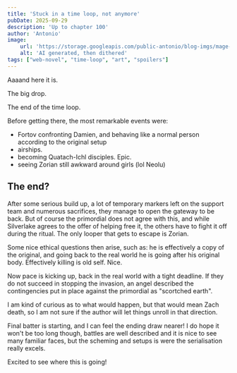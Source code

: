 ```yaml
---
title: 'Stuck in a time loop, not anymore'
pubDate: 2025-09-29
description: 'Up to chapter 100'
author: 'Antonio'
image:
    url: 'https://storage.googleapis.com/public-antonio/blog-imgs/mage-girl.jpg'
    alt: 'AI generated, then dithered'
tags: ["web-novel", "time-loop", "art", "spoilers"]
---
```

Aaaand here it is. 

The big drop. 

The end of the time loop. 

Before getting there, the most remarkable events were:
 - Fortov confronting Damien, and behaving like a normal person according to the original setup
 - airships. 
 - becoming Quatach-Ichl disciples. Epic. 
 - seeing Zorian still awkward around girls (lol Neolu)

## The end? 

After some serious build up, a lot of temporary markers left on the support team and numerous sacrifices, they manage to open the gateway to be back. But of course the primordial does not agree with this, and while Silverlake agrees to the offer of helping free it, the others have to fight it off during the ritual. The only looper that gets to escape is Zorian. 

Some nice ethical questions then arise, such as: he is effectively a copy of the original, and going back to the real world he is going after his original body. Effectively killing is old self. Nice. 


Now pace is kicking up, back in the real world with a tight deadline. 
If they do not succeed in stopping the invasion, an angel described the contingencies put in place against the primordial as "scortched earth". 

I am kind of curious as to what would happen, but that would mean Zach death, so I am not sure if the author will let things unroll in that direction. 

Final batter is starting, and I can feel the ending draw nearer! I do hope it won't be too long though, battles are well described and it is nice to see many familiar faces, but the scheming and setups is were the serialisation really excels. 

Excited to see where this is going!